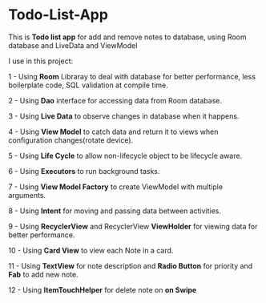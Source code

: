 # Todo-List-App

This is **Todo list app** for add and remove notes to database, using Room database and LiveData and ViewModel

I use in this project:


1 - Using **Room** Libraray to deal with database for better performance, less boilerplate code, SQL validation at compile time.

2 - Using **Dao** interface for accessing data from Room database.

3 - Using **Live Data** to observe changes in database when it happens.

4 - Using **View Model** to catch data and return it to views when configuration changes(rotate device).

5 - Using **Life Cycle** to allow non-lifecycle object to be lifecycle aware.

6 - Using **Executors** to run background tasks.

7 - Using **View Model Factory** to create ViewModel with multiple arguments.

8 - Using **Intent** for moving and passing data between activities.

9 - Using **RecyclerView** and RecyclerView **ViewHolder** for viewing data for better performance.

10 - Using **Card View** to view each Note in a card.

11 - Using **TextView** for note description and **Radio Button** for priority and **Fab** to add new note.

12 - Using **ItemTouchHelper** for delete note on **on Swipe**


